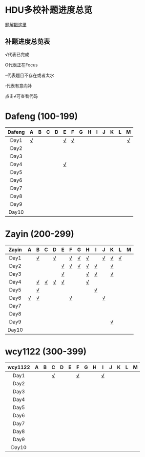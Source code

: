 # HDU多校补题进度总览

[题解戳这里](https://github.com/Dafenghh/Training_Summary/blob/master/HDU_train_2019.md)


## 补题进度总览表

√代表已完成

O代表正在Focus

-代表题目不存在或者太水

·代表有意向补

点击√可查看代码


# Dafeng (100-199)

Dafeng  |   A    |   B    |   C    |   D    |   E    |   F    |   G    |   H    |   I    |   J    |   K    |   L    | M
:------:|:------:|:------:|:------:|:------:|:------:|:------:|:------:|:------:|:------:|:------:|:------:|:------:|:------:
Day1    |[√][100]|        |        |        |[√][101]|[√][103]|        |        |        |        |        |        |[√][102]
Day2    |        |        |        |        |        |        |        |        |        |        |        |        |
Day3    |        |        |        |        |        |        |        |        |        |        |        |        |
Day4    |        |        |        |        |[√][104]|        |        |        |        |        |        |        |
Day5    |        |        |        |        |        |        |        |        |        |        |        |        |
Day6    |        |        |        |        |        |        |        |        |        |        |        |        |
Day7    |        |        |        |        |        |        |        |        |        |        |        |        |
Day8    |        |        |        |        |        |        |        |        |        |        |        |        |
Day9    |        |        |        |        |        |        |        |        |        |        |        |        |
Day10   |        |        |        |        |        |        |        |        |        |        |        |        |


[100]: https://github.com/Dafenghh/Training_Summary/blob/master/code/HDU2019/day1/A_dafeng.cpp
[101]: https://github.com/Dafenghh/Training_Summary/blob/master/code/HDU2019/day1/E_dafeng.cpp
[102]: https://github.com/Dafenghh/Training_Summary/blob/master/code/HDU2019/day1/M_dafeng.cpp
[103]: https://github.com/Dafenghh/Training_Summary/blob/master/code/HDU2019/day1/F_dafeng.cpp
[104]: https://github.com/Dafenghh/Training_Summary/blob/master/code/HDU2019/day4/E_dafeng.cpp

# Zayin (200-299) 

Zayin   |   A    |   B    |   C    |   D    |   E    |   F    |   G    |   H    |   I    |   J    |   K    |   L    | M
:------:|:------:|:------:|:------:|:------:|:------:|:------:|:------:|:------:|:------:|:------:|:------:|:------:|:------:
Day1    |        |[√][203]|        |[√][200]|        |[√][204]|[√][205]|[√][207]|        |[√][206]|[√][201]|[√][202]|
Day2    |        |        |        |        |[√][216]|[√][219]|[√][208]|[√][218]|[√][215]|        |[√][217]|        |
Day3    |        |        |        |        |[√][209]|        |        |[√][210]|[√][222]|        |[√][211]|        |
Day4    |        |[√][228]|[√][221]|[√][227]|[√][214]|        |        |[√][220]|        |        |        |        |
Day5    |        |[√][212]|        |        |        |        |        |        |[√][213]|        |        |        |
Day6    |[√][223]|[√][224]|        |        |        |[√][224]|        |        |        |[√][226]|        |        |
Day7    |        |        |        |        |        |        |        |        |        |        |        |        |
Day8    |        |        |        |        |        |        |        |        |        |        |        |        |
Day9    |        |        |        |        |        |        |        |        |        |        |[√][229]|        |
Day10   |        |        |        |        |        |        |        |        |        |        |        |        |

[229]: https://github.com/Dafenghh/Training_Summary/blob/master/code/HDU2019/day9/K_Zayin.cpp
[228]: https://github.com/Dafenghh/Training_Summary/blob/master/code/HDU2019/day4/B_Zayin.cpp
[227]: https://github.com/Dafenghh/Training_Summary/blob/master/code/HDU2019/day4/D_Zayin.cpp
[226]: https://github.com/Dafenghh/Training_Summary/blob/master/code/HDU2019/day6/J_Zayin.cpp
[225]: https://github.com/Dafenghh/Training_Summary/blob/master/code/HDU2019/day6/F_Zayin.cpp
[224]: https://github.com/Dafenghh/Training_Summary/blob/master/code/HDU2019/day6/B_Zayin.cpp
[223]: https://github.com/Dafenghh/Training_Summary/blob/master/code/HDU2019/day6/A_Zayin.cpp
[222]: https://github.com/Dafenghh/Training_Summary/blob/master/code/HDU2019/day4/I_Zayin.cpp
[221]: https://github.com/Dafenghh/Training_Summary/blob/master/code/HDU2019/day4/C_Zayin.cpp
[220]: https://github.com/Dafenghh/Training_Summary/blob/master/code/HDU2019/day4/H_Zayin.cpp
[219]: https://github.com/Dafenghh/Training_Summary/blob/master/code/HDU2019/day2/F_Zayin.cpp
[218]: https://github.com/Dafenghh/Training_Summary/blob/master/code/HDU2019/day2/H_Zayin.cpp
[217]: https://github.com/Dafenghh/Training_Summary/blob/master/code/HDU2019/day2/K_Zayin.cpp
[216]: https://github.com/Dafenghh/Training_Summary/blob/master/code/HDU2019/day2/E_Zayin.cpp
[215]: https://github.com/Dafenghh/Training_Summary/blob/master/code/HDU2019/day2/I_Zayin.cpp
[200]: https://github.com/Dafenghh/Training_Summary/blob/master/code/HDU2019/day1/D_zayin.cpp
[201]: https://github.com/Dafenghh/Training_Summary/blob/master/code/HDU2019/day1/K_zayin.cpp
[202]: https://github.com/Dafenghh/Training_Summary/blob/master/code/HDU2019/day1/L_zayin.cpp
[203]: https://github.com/Dafenghh/Training_Summary/blob/master/code/HDU2019/day1/B_Zayin.cpp
[204]: https://github.com/Dafenghh/Training_Summary/blob/master/code/HDU2019/day1/F_Zayin.cpp
[205]: https://github.com/Dafenghh/Training_Summary/blob/master/code/HDU2019/day1/G_Zayin.cpp
[206]: https://github.com/Dafenghh/Training_Summary/blob/master/code/HDU2019/day1/J_Zayin.cpp
[207]: https://github.com/Dafenghh/Training_Summary/blob/master/code/HDU2019/day1/H_Zayin.cpp
[208]: https://github.com/Dafenghh/Training_Summary/blob/master/code/HDU2019/day2/G_Zayin.cpp
[209]: https://github.com/Dafenghh/Training_Summary/blob/master/code/HDU2019/day3/E_Zayin.cpp
[210]: https://github.com/Dafenghh/Training_Summary/blob/master/code/HDU2019/day3/H_Zayin.cpp
[211]: https://github.com/Dafenghh/Training_Summary/blob/master/code/HDU2019/day3/K_Zayin.cpp
[212]: https://github.com/Dafenghh/Training_Summary/blob/master/code/HDU2019/day5/B_Zayin.cpp
[213]: https://github.com/Dafenghh/Training_Summary/blob/master/code/HDU2019/day5/I_Zayin.cpp
[214]: https://github.com/Dafenghh/Training_Summary/blob/master/code/HDU2019/day4/E_Zayin.cpp

# wcy1122 (300-399)

wcy1122 |   A    |   B    |   C    |   D    |   E    |   F    |   G    |   H    |   I    |   J    |   K    |   L    | M
:------:|:------:|:------:|:------:|:------:|:------:|:------:|:------:|:------:|:------:|:------:|:------:|:------:|:------:
Day1    |        |        |[√][302]|        |        |[√][301]|        |        |[√][300]|        |        |        |
Day2    |        |        |        |        |        |        |        |        |        |        |        |        |
Day3    |        |        |        |        |        |        |        |        |        |        |        |        |
Day4    |        |        |        |        |        |        |        |        |        |        |        |        |
Day5    |        |        |        |        |        |        |        |        |        |        |        |        |
Day6    |        |        |        |        |        |        |        |        |        |        |        |        |
Day7    |        |        |        |        |        |        |        |        |        |        |        |        |
Day8    |        |        |        |        |        |        |        |        |        |        |        |        |
Day9    |        |        |        |        |        |        |        |        |        |        |        |        |
Day10   |        |        |        |        |        |        |        |        |        |        |        |        |

[300]: https://github.com/Dafenghh/Training_Summary/blob/master/code/HDU2019/day1/I_wcy1122.cpp
[301]: https://github.com/Dafenghh/Training_Summary/blob/master/code/HDU2019/day1/F_wcy1122.cpp
[302]: https://github.com/Dafenghh/Training_Summary/blob/master/code/HDU2019/day1/C_wcy1122.cpp

